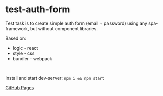 # test-auth-form

Test task is to create simple auth form (email + password) using any spa-framework, but without component libraries.

Based on:
- logic - react
- style - css
- bundler - webpack

<br />

Install and start dev-server: `npm i && npm start`

[GitHub Pages](https://immitsu.github.io/test-auth-form/)
